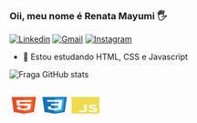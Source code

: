 ### Oii, meu nome é Renata Mayumi 🖐️

[![Linkedin](https://img.shields.io/badge/LinkedIn-0077B5?style=for-the-badge&logo=linkedin&logoColor=white)](https://www.linkedin.com/in/renatamayumihayashi/)
[![Gmail](https://img.shields.io/badge/Gmail-D14836?style=for-the-badge&logo=gmail&logoColor=white)](mailto:renatamhayashi@gmail.com)
[![Instagram](https://img.shields.io/badge/Instagram-E4405F?style=for-the-badge&logo=instagram&logoColor=white)](https://www.instagram.com/renata_mayumi/)

- 🌱 Estou estudando HTML, CSS e Javascript

![Fraga GitHub stats](https://github-readme-stats.vercel.app/api?username=renatamhayashi&show_icons=true&theme=radical&count_private=true)

  <div style="display: inline_block"><br>
  <img align="center" alt="" height="30" width="50" src="https://raw.githubusercontent.com/devicons/devicon/master/icons/html5/html5-original.svg">
  <img align="center" alt="" height="30" width="50" src="https://raw.githubusercontent.com/devicons/devicon/master/icons/css3/css3-original.svg">
  <img align="center" alt="" height="30" width="50" src="https://raw.githubusercontent.com/devicons/devicon/master/icons/javascript/javascript-plain.svg">
</div>

  
